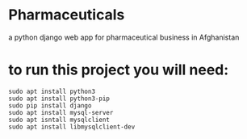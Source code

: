 # Pharmaceuticals
a python django web app for pharmaceutical business in Afghanistan


# to run this project you will need:
`sudo apt install python3`  
`sudo apt install python3-pip`  
`sudo pip install django`  
`sudo apt install mysql-server`  
`sudo apt isntall mysqlclient`  
`sudo apt install libmysqlclient-dev`
